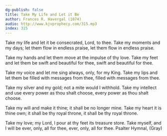 ```yaml
---
dg-publish: false
title: Take My Life and Let it Be
author: Frances R. Havergal (1874)
audio: http://www.kjvprophecy.com/315.mp3
index: 315
---
```


Take my life and let it be
consecrated, Lord, to thee.
Take my moments and my days;
let them flow in endless praise,
let them flow in endless praise.

Take my hands and let them move
at the impulse of thy love.
Take my feet and let them be
swift and beautiful for thee,
swift and beautiful for thee.

Take my voice and let me sing
always, only, for my King.
Take my lips and let them be
filled with messages from thee,
filled with messages from thee.

Take my silver and my gold;
not a mite would I withhold.
Take my intellect and use
every power as thou shalt choose,
every power as thou shalt choose.

Take my will and make it thine;
it shall be no longer mine.
Take my heart it is thine own;
it shall be thy royal throne,
it shall be thy royal throne.

Take my love; my Lord, I pour
at thy feet its treasure store.
Take myself, and I will be
ever, only, all for thee,
ever, only, all for thee.
Psalter Hymnal, (Gray)